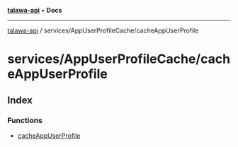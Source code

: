 [**talawa-api**](../../../README.md) • **Docs**

***

[talawa-api](../../../modules.md) / services/AppUserProfileCache/cacheAppUserProfile

# services/AppUserProfileCache/cacheAppUserProfile

## Index

### Functions

- [cacheAppUserProfile](functions/cacheAppUserProfile.md)
